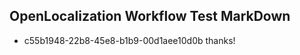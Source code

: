 ## OpenLocalization Workflow Test MarkDown
* c55b1948-22b8-45e8-b1b9-00d1aee10d0b thanks!

<!--HONumber=Jul16_HO4-->


